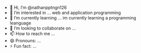 - 👋 Hi, I’m @nathanpptngn126
- 👀 I’m interested in ... web and application programming 
- 🌱 I’m currently learning ... im currently learning a programming leanguage
- 💞️ I’m looking to collaborate on ...
- 📫 How to reach me ...
- 😄 Pronouns: ...
- ⚡ Fun fact: ...

<!---
nathanpptngn126/nathanpptngn126 is a ✨ special ✨ repository because its `README.md` (this file) appears on your GitHub profile.
You can click the Preview link to take a look at your changes.
--->
